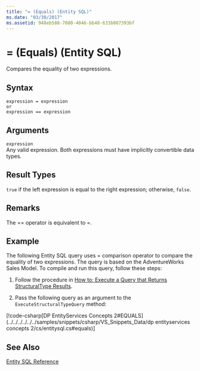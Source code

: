 ```yaml
---
title: "= (Equals) (Entity SQL)"
ms.date: "03/30/2017"
ms.assetid: 948eb588-7080-4046-bb48-633b007393bf
---
```

# = (Equals) (Entity SQL)
Compares the equality of two expressions.  
  
## Syntax  
  
```  
expression = expression  
or   
expression == expression  
```  
  
## Arguments  
 `expression`  
 Any valid expression. Both expressions must have implicitly convertible data types.  
  
## Result Types  
 `true` if the left expression is equal to the right expression; otherwise, `false`.  
  
## Remarks  
 The == operator is equivalent to =.  
  
## Example  
 The following Entity SQL query uses = comparison operator to compare the equality of two expressions. The query is based on the AdventureWorks Sales Model. To compile and run this query, follow these steps:  
  
1.  Follow the procedure in [How to: Execute a Query that Returns StructuralType Results](../../../../../../docs/framework/data/adonet/ef/how-to-execute-a-query-that-returns-structuraltype-results.md).  
  
2.  Pass the following query as an argument to the `ExecuteStructuralTypeQuery` method:  
  
 [!code-csharp[DP EntityServices Concepts 2#EQUALS](../../../../../../samples/snippets/csharp/VS_Snippets_Data/dp entityservices concepts 2/cs/entitysql.cs#equals)]  
  
## See Also  
 [Entity SQL Reference](../../../../../../docs/framework/data/adonet/ef/language-reference/entity-sql-reference.md)
